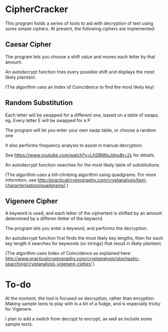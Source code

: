 # CipherCracker


This program holds a series of tools to aid with decryption of text using some simple ciphers.
At present, the following ciphers are implemented:

## Caesar Cipher

The program lets you choose a shift value and moves each letter by that amount.
 
 An autodecrypt function tries every possible shift and displays the most likely plaintext.

 (The algorithm uses an Index of Coincidence to find the most likely key)


 ## Random Substitution

 Each letter will be swapped for a different one, based on a table of swaps.
 eg. Every letter E will be swapped for a P

 The program will let you enter your own swap table, or choose a random one

 It also performs frequency analysis to assist in manual decryption.
 
 See https://www.youtube.com/watch?v=LhS8N6oJdno&t=2s for details.

 An autodecrypt function searches for the most likely table of substitutions.

 (The algorithm uses a hill-climbing algorithm using quadgrams.
 For more informtion, see http://practicalcryptography.com/cryptanalysis/text-characterisation/quadgrams/
 )

 ## Vigenere Cipher
 
 A keyword is used, and each letter of the ciphertext is shifted by an amount determined by a differen tletter of the keyword.

 The program lets you enter a keyword, and performs the decryption.

 An autodecrypt function first finds the most likely key lengths, then for each key length it searches for  keywords (or strings) that result in likely plaintext.

 (The algorithm uses Index of Coincidence as explained here: http://www.practicalcryptography.com/cryptanalysis/stochastic-searching/cryptanalysis-vigenere-cipher/ )


 # To-do
 At the moment, the tool is focused on decryption, rather than encyption. Making sample texts to play with is a bit of a fudge, and is especially tricky for Vigenere.

 I plan to add a switch from decrypt to encrypt, as well as include some sample texts.
